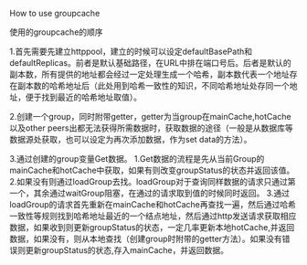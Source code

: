 How to use groupcache

使用的groupcache的顺序

1.首先需要先建立httppool，建立的时候可以设定defaultBasePath和defaultReplicas。前者是默认基础路径，在URL中排在端口号后。后者是默认的副本数，所有提供的地址都会经过一定处理生成一个哈希，副本数代表一个地址存在副本数的哈希地址后（此处用到哈希一致性的知识，不同哈希地址处存同一个地址，便于找到最近的哈希地址取值）。

2.创建一个group，同时附带getter，getter为当group在mainCache,hotCache以及other peers出都无法获得所需数据时，获取数据的途径（一般是从数据库等数据源处获取，也可以设定为再次添加数据，作为set data的方法）。

3.通过创建的group变量Get数据。
    1.Get数据的流程是先从当前Group的mainCache和hotCache中获取，如果有则改变groupStatus的状态并返回该值。
    2.如果没有则通过loadGroup去找。loadGroup对于查询同样数据的请求只通过第一个，其余通过waitGroup阻塞，在通过的请求取到值的时候同时返回。
    3.通过loadGroup的请求首先重新在mainCache和hotCache再查找一遍，然后通过哈希一致性等规则找到哈希地址最近的一个结点地址，然后通过http发送请求获取相应数据，如果收到则更新groupStatus的状态，一定几率更新本地hotCache,并返回数据，如果没有，则从本地查找（创建group时附带的getter方法）。如果没有错误则更新groupStatus的状态,存入mainCache，并返回数据。



